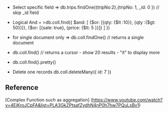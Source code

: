 


-  Select specific field => db.trips.findOne({tripNo:2},{tripNo: 1, _id: 0 }) // skip _id field
- Logical And = >db.coll.find({
  $and: [
    {$or: [{qty: {$lt :10}}, {qty :{$gt: 50}}]},
    {$or: [{sale: true}, {price: {$lt: 5 }}]}
  ]
})

- for single document only => db.coll.findOne() // returns a single document
- db.coll.find()    // returns a cursor - show 20 results - "it" to display more
- db.coll.find().pretty()
- Delete one records db.coll.deleteMany({ id: 7 })


## Reference 

[Complex Function such as aggregation] (https://www.youtube.com/watch?v=4EjKroJCpFA&list=PLA3GkZPtsafZydhN4nP0h7hw7PQuLsBv1)  
